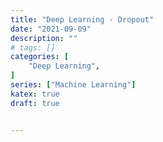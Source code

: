```yaml
---
title: "Deep Learning - Dropout"
date: "2021-09-09"
description: ""
# tags: []
categories: [
    "Deep Learning",
]
series: ["Machine Learning"]
katex: true
draft: true


---
```


